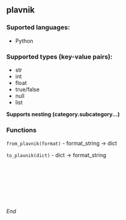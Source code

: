 ## **plavnik**

### **Suported languages**:
- Python




### **Supported types (key-value pairs):**
- str
- int
- float
- true/false
- null
- list

**Supports nesting (category.subcategory...)**



### **Functions**
`from_plavnik(format)` - format_string -> dict

`to_plavnik(dict)` - dict -> format_string

<br>
<br>
<br>
<br>
<br>
<br>







_End_
